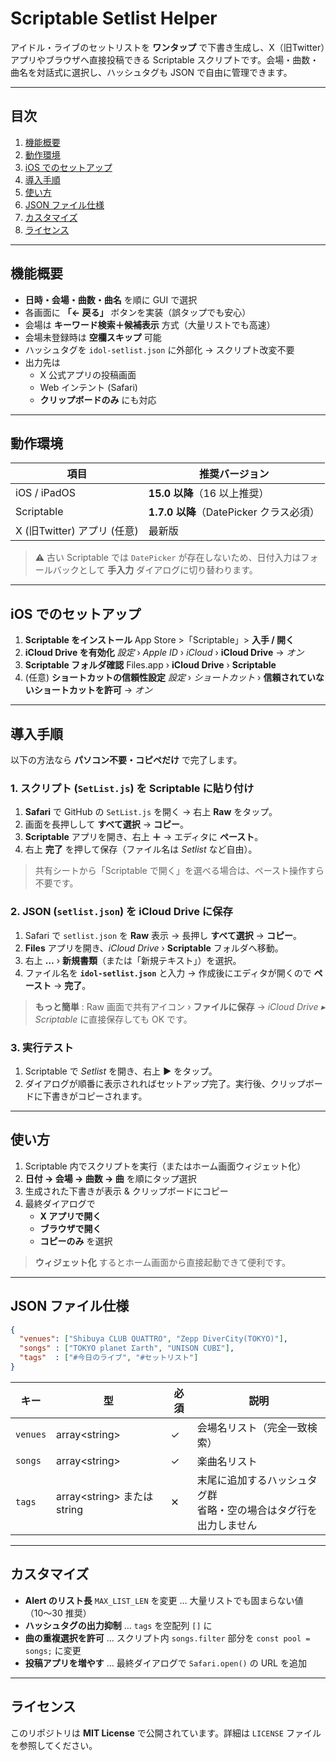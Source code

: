 # Scriptable Setlist Helper

アイドル・ライブのセットリストを **ワンタップ** で下書き生成し、X（旧Twitter）アプリやブラウザへ直接投稿できる Scriptable スクリプトです。会場・曲数・曲名を対話式に選択し、ハッシュタグも JSON で自由に管理できます。

---

## 目次

1. [機能概要](#機能概要)
2. [動作環境](#動作環境)
3. [iOS でのセットアップ](#ios-でのセットアップ)
4. [導入手順](#導入手順)
5. [使い方](#使い方)
6. [JSON ファイル仕様](#json-ファイル仕様)
7. [カスタマイズ](#カスタマイズ)
8. [ライセンス](#ライセンス)

---
## 機能概要
* **日時・会場・曲数・曲名** を順に GUI で選択
* 各画面に **「← 戻る」** ボタンを実装（誤タップでも安心）
* 会場は **キーワード検索＋候補表示** 方式（大量リストでも高速）
* 会場未登録時は **空欄スキップ** 可能
* ハッシュタグを `idol-setlist.json` に外部化 → スクリプト改変不要
* 出力先は
  * X 公式アプリの投稿画面
  * Web インテント (Safari)
  * **クリップボードのみ** にも対応
---
## 動作環境

| 項目                    | 推奨バージョン                        |
| --------------------- | ------------------------------ |
| iOS / iPadOS          | **15.0 以降**（16 以上推奨）           |
| Scriptable            | **1.7.0 以降**（DatePicker クラス必須） |
| X (旧Twitter) アプリ (任意) | 最新版                            |

> ⚠️ 古い Scriptable では `DatePicker` が存在しないため、日付入力はフォールバックとして **手入力** ダイアログに切り替わります。

---

## iOS でのセットアップ
1. **Scriptable をインストール**
   App Store >「Scriptable」> **入手 / 開く**
2. **iCloud Drive を有効化**
   *設定* › *Apple ID* › *iCloud* › **iCloud Drive** → *オン*
3. **Scriptable フォルダ確認**
   Files.app › **iCloud Drive** › **Scriptable**
4. (任意) **ショートカットの信頼性設定**
   *設定* › *ショートカット* › **信頼されていないショートカットを許可** → *オン*
---

## 導入手順

以下の方法なら **パソコン不要・コピペだけ** で完了します。

### 1. スクリプト (`SetList.js`) を Scriptable に貼り付け

1. **Safari** で GitHub の `SetList.js` を開く → 右上 **Raw** をタップ。
2. 画面を長押しして **すべて選択** → **コピー**。
3. **Scriptable** アプリを開き、右上 **＋** → エディタに **ペースト**。
4. 右上 **完了** を押して保存（ファイル名は *Setlist* など自由）。

> 共有シートから「Scriptable で開く」を選べる場合は、ペースト操作すら不要です。

### 2. JSON (`setlist.json`) を iCloud Drive に保存

1. Safari で `setlist.json` を **Raw** 表示 → 長押し **すべて選択** → **コピー**。
2. **Files** アプリを開き、*iCloud Drive* › **Scriptable** フォルダへ移動。
3. 右上 **…** › **新規書類**（または「新規テキスト」）を選択。
4. ファイル名を **`idol-setlist.json`** と入力 → 作成後にエディタが開くので **ペースト** → **完了**。

> **もっと簡単** : Raw 画面で共有アイコン › **ファイルに保存** → *iCloud Drive ▸ Scriptable* に直接保存しても OK です。

### 3. 実行テスト

1. Scriptable で *Setlist* を開き、右上 **▶︎** をタップ。
2. ダイアログが順番に表示されればセットアップ完了。実行後、クリップボードに下書きがコピーされます。

---
## 使い方
1. Scriptable 内でスクリプトを実行（またはホーム画面ウィジェット化）
2. **日付 → 会場 → 曲数 → 曲** を順にタップ選択
3. 生成された下書きが表示 & クリップボードにコピー
4. 最終ダイアログで
   * **X アプリで開く**
   * **ブラウザで開く**
   * **コピーのみ**
     を選択
> **ウィジェット化** するとホーム画面から直接起動できて便利です。
---
## JSON ファイル仕様
```json
{
  "venues": ["Shibuya CLUB QUATTRO", "Zepp DiverCity(TOKYO)"],
  "songs" : ["TOKYO planet Σarth", "UNISON CUBΣ"],
  "tags"  : ["#今日のライブ", "#セットリスト"]
}
```
| キー       | 型                          | 必須 | 説明                                   |
| -------- | -------------------------- | -- | ------------------------------------ |
| `venues` | array\<string>             | ✓  | 会場名リスト（完全一致検索）                       |
| `songs`  | array\<string>             | ✓  | 楽曲名リスト                               |
| `tags`   | array\<string>  または string | ✕  | 末尾に追加するハッシュタグ群<br>省略・空の場合はタグ行を出力しません |
---
## カスタマイズ
* **Alert のリスト長** `MAX_LIST_LEN` を変更 … 大量リストでも固まらない値（10〜30 推奨）
* **ハッシュタグの出力抑制** … `tags` を空配列 `[]` に
* **曲の重複選択を許可** … スクリプト内 `songs.filter` 部分を `const pool = songs;` に変更
* **投稿アプリを増やす** … 最終ダイアログで `Safari.open()` の URL を追加
---
## ライセンス
このリポジトリは **MIT License** で公開されています。詳細は `LICENSE` ファイルを参照してください。
